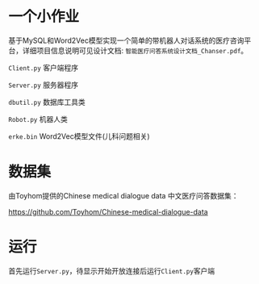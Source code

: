 # 一个小作业
基于MySQL和Word2Vec模型实现一个简单的带机器人对话系统的医疗咨询平台，详细项目信息说明可见设计文档: `智能医疗问答系统设计文档_Chanser.pdf`。

`Client.py` 客户端程序

`Server.py` 服务器程序

`dbutil.py` 数据库工具类

`Robot.py` 机器人类

`erke.bin` Word2Vec模型文件(儿科问题相关)


# 数据集
由Toyhom提供的Chinese medical dialogue data 中文医疗问答数据集：

https://github.com/Toyhom/Chinese-medical-dialogue-data

# 运行
首先运行`Server.py`，待显示开始开放连接后运行`Client.py`客户端


